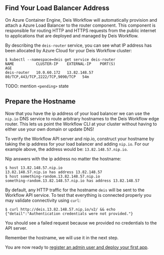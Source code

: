 ## Find Your Load Balancer Address

On Azure Container Engine, Deis Workflow will automatically provision and
attach a Azure Load Balancer to the router component. This component is
responsible for routing HTTP and HTTPS requests from the public internet to
applications that are deployed and managed by Deis Workflow.

By describing the `deis-router` service, you can see what IP address has been
allocated by Azure Cloud for your Deis Workflow cluster:

```
$ kubectl --namespace=deis get service deis-router
NAME          CLUSTER-IP    EXTERNAL-IP    PORT(S)                            AGE
deis-router   10.0.60.172   13.82.148.57   80/TCP,443/TCP,2222/TCP,9090/TCP   54m
```

TODO: mention `<pending>` state

## Prepare the Hostname

Now that you have the ip address of your load balancer we can use the `nip.io`
DNS service to route arbitrary hostnames to the Deis Workflow edge router. This
lets us point the Workflow CLI at your cluster without having to either use
your own domain or update DNS!

To verify the Workflow API server and nip.io, construct your hostname by taking
the ip address for your load balancer and adding `nip.io`. For our example
above, the address would be: `13.82.148.57.nip.io`.

Nip answers with the ip address no matter the hostname:
```
$ host 13.82.148.57.nip.io
13.82.148.57.nip.io has address 13.82.148.57
$ host something-random.13.82.148.57.nip.io
something-random.13.82.148.57.nip.io has address 13.82.148.57
```

By default, any HTTP traffic for the hostname `deis` will be sent to the Workflow API service. To test that everything is connected properly you may validate connectivity using `curl`:

```
$ curl http://deis.13.82.148.57.nip.io/v2/ && echo
{"detail":"Authentication credentials were not provided."}
```

You should see a failed request because we provided no credentials to the API server.

Remember the hostname, we will use it in the next step.

You are now ready to [register an admin user and deploy your first app](../../deploy-an-app.md).
